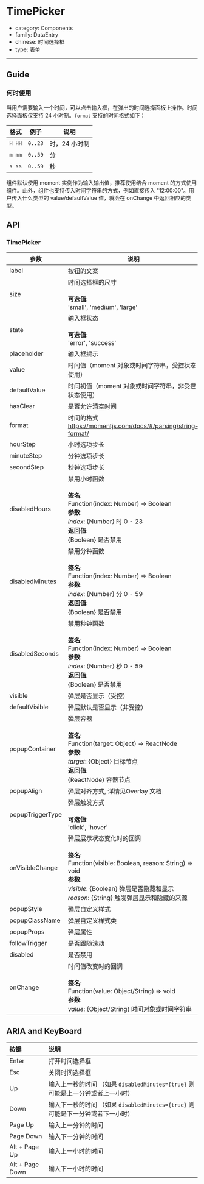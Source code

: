 # TimePicker

-   category: Components
-   family: DataEntry
-   chinese: 时间选择框
-   type: 表单

---

## Guide

### 何时使用

当用户需要输入一个时间，可以点击输入框，在弹出的时间选择面板上操作。时间选择面板仅支持 24 小时制。`format` 支持的时间格式如下：

| 格式     | 例子      | 说明       |
| ------ | ------- | -------- |
| `H HH` | `0..23` | 时，24 小时制 |
| `m mm` | `0..59` | 分        |
| `s ss` | `0..59` | 秒        |

组件默认使用 moment 实例作为输入输出值，推荐使用结合 moment 的方式使用组件。此外，组件也支持传入时间字符串的方式，例如直接传入 "12:00:00"。用户传入什么类型的 value/defaultValue 值，就会在 onChange 中返回相应的类型。

## API

### TimePicker

| 参数               | 说明                                                                                                                                                                | 类型        | 默认值        |
| ---------------- | ----------------------------------------------------------------------------------------------------------------------------------------------------------------- | --------- | ---------- |
| label            | 按钮的文案                                                                                                                                                             | ReactNode | -          |
| size             | 时间选择框的尺寸<br><br>**可选值**:<br>'small', 'medium', 'large'                                                                                                            | Enum      | 'medium'   |
| state            | 输入框状态<br><br>**可选值**:<br>'error', 'success'                                                                                                                       | Enum      | -          |
| placeholder      | 输入框提示                                                                                                                                                             | String    | -          |
| value            | 时间值（moment 对象或时间字符串，受控状态使用）                                                                                                                                       | custom    | -          |
| defaultValue     | 时间初值（moment 对象或时间字符串，非受控状态使用）                                                                                                                                     | custom    | -          |
| hasClear         | 是否允许清空时间                                                                                                                                                          | Boolean   | true       |
| format           | 时间的格式<br><https://momentjs.com/docs/#/parsing/string-format/>                                                                                                     | String    | 'HH:mm:ss' |
| hourStep         | 小时选项步长                                                                                                                                                            | Number    | -          |
| minuteStep       | 分钟选项步长                                                                                                                                                            | Number    | -          |
| secondStep       | 秒钟选项步长                                                                                                                                                            | Number    | -          |
| disabledHours    | 禁用小时函数<br><br>**签名**:<br>Function(index: Number) => Boolean<br>**参数**:<br>_index_: {Number} 时 0 - 23<br>**返回值**:<br>{Boolean} 是否禁用<br>                            | Function  | -          |
| disabledMinutes  | 禁用分钟函数<br><br>**签名**:<br>Function(index: Number) => Boolean<br>**参数**:<br>_index_: {Number} 分 0 - 59<br>**返回值**:<br>{Boolean} 是否禁用<br>                            | Function  | -          |
| disabledSeconds  | 禁用秒钟函数<br><br>**签名**:<br>Function(index: Number) => Boolean<br>**参数**:<br>_index_: {Number} 秒 0 - 59<br>**返回值**:<br>{Boolean} 是否禁用<br>                            | Function  | -          |
| visible          | 弹层是否显示（受控）                                                                                                                                                        | Boolean   | -          |
| defaultVisible   | 弹层默认是否显示（非受控）                                                                                                                                                     | Boolean   | -          |
| popupContainer   | 弹层容器<br><br>**签名**:<br>Function(target: Object) => ReactNode<br>**参数**:<br>_target_: {Object} 目标节点<br>**返回值**:<br>{ReactNode} 容器节点<br>                            | Function  | -          |
| popupAlign       | 弹层对齐方式, 详情见Overlay 文档                                                                                                                                             | String    | 'tl tl'    |
| popupTriggerType | 弹层触发方式<br><br>**可选值**:<br>'click', 'hover'                                                                                                                        | Enum      | 'click'    |
| onVisibleChange  | 弹层展示状态变化时的回调<br><br>**签名**:<br>Function(visible: Boolean, reason: String) => void<br>**参数**:<br>_visible_: {Boolean} 弹层是否隐藏和显示<br>_reason_: {String} 触发弹层显示和隐藏的来源 | Function  | func.noop  |
| popupStyle       | 弹层自定义样式                                                                                                                                                           | Object    | -          |
| popupClassName   | 弹层自定义样式类                                                                                                                                                          | String    | -          |
| popupProps       | 弹层属性                                                                                                                                                              | Object    | -          |
| followTrigger    | 是否跟随滚动                                                                                                                                                            | Boolean   | -          |
| disabled         | 是否禁用                                                                                                                                                              | Boolean   | false      |
| onChange         | 时间值改变时的回调<br><br>**签名**:<br>Function(value: Object/String) => void<br>**参数**:<br>_value_: {Object/String} 时间对象或时间字符串                                              | Function  | func.noop  |

## ARIA and KeyBoard

| 按键              | 说明                                                    |
| :-------------- | :---------------------------------------------------- |
| Enter           | 打开时间选择框                                               |
| Esc             | 关闭时间选择框                                               |
| Up              | 输入上一秒的时间 （如果 `disabledMinutes={true}` 则可能是上一分钟或者上一小时） |
| Down            | 输入下一秒的时间 （如果 `disabledMinutes={true}` 则可能是下一分钟或者下一小时） |
| Page Up         | 输入上一分钟的时间                                             |
| Page Down       | 输入下一分钟的时间                                             |
| Alt + Page Up   | 输入上一小时的时间                                             |
| Alt + Page Down | 输入下一小时的时间                                             |
